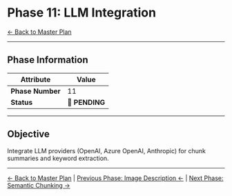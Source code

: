 ﻿# Phase 11: LLM Integration

[← Back to Master Plan](../MasterPlan.md)

---

## Phase Information

| Attribute | Value |
|-----------|-------|
| **Phase Number** | 11 |
| **Status** | 📅 **PENDING** |

---

## Objective

Integrate LLM providers (OpenAI, Azure OpenAI, Anthropic) for chunk summaries and keyword extraction.

---

[← Back to Master Plan](../MasterPlan.md) | [Previous Phase: Image Description ←](Phase-10.md) | [Next Phase: Semantic Chunking →](Phase-12.md)
